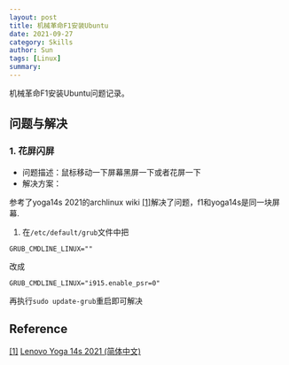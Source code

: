 ```yaml
---
layout: post
title: 机械革命F1安装Ubuntu
date: 2021-09-27
category: Skills
author: Sun
tags: [Linux]
summary:
---
```


机械革命F1安装Ubuntu问题记录。

## 问题与解决

### 1. 花屏闪屏

- 问题描述：鼠标移动一下屏幕黑屏一下或者花屏一下
- 解决方案：

参考了yoga14s 2021的archlinux wiki<span id="rrf1"></span> [[1]](#rf1)解决了问题，f1和yoga14s是同一块屏幕.

1. 在`/etc/default/grub`文件中把

```
GRUB_CMDLINE_LINUX=""
```

改成

```
GRUB_CMDLINE_LINUX="i915.enable_psr=0"
```

再执行`sudo update-grub`重启即可解决


## Reference

<span id="rf1"></span> [[1]](#rrf1) [Lenovo Yoga 14s 2021 (简体中文)](https://wiki.archlinux.org/title/Lenovo_Yoga_14s_2021_\(%E7%AE%80%E4%BD%93%E4%B8%AD%E6%96%87\)#%E5%B1%8F%E5%B9%95%E9%97%AA%E7%83%81)